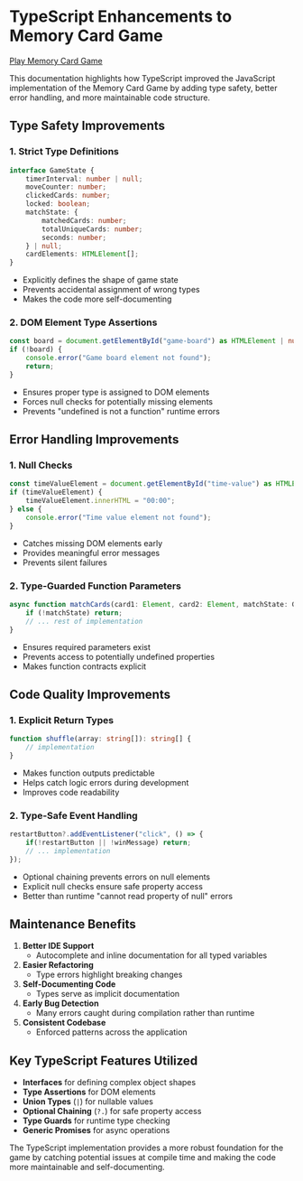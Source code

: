 # TypeScript Enhancements to Memory Card Game

[Play Memory Card Game](https://2753farhan.github.io/Memory_Card_TS/)

This documentation highlights how TypeScript improved the JavaScript implementation of the Memory Card Game by adding type safety, better error handling, and more maintainable code structure.

## Type Safety Improvements


### 1. Strict Type Definitions

```typescript
interface GameState {
    timerInterval: number | null;
    moveCounter: number;
    clickedCards: number;
    locked: boolean;
    matchState: {
        matchedCards: number;
        totalUniqueCards: number;
        seconds: number;
    } | null;
    cardElements: HTMLElement[];
}
```

* Explicitly defines the shape of game state
* Prevents accidental assignment of wrong types
* Makes the code more self-documenting

### 2. DOM Element Type Assertions

```typescript
const board = document.getElementById("game-board") as HTMLElement | null;
if (!board) {
    console.error("Game board element not found");
    return;
}
```

* Ensures proper type is assigned to DOM elements
* Forces null checks for potentially missing elements
* Prevents "undefined is not a function" runtime errors

## Error Handling Improvements

### 1. Null Checks

```typescript
const timeValueElement = document.getElementById("time-value") as HTMLElement | null;
if (timeValueElement) {
    timeValueElement.innerHTML = "00:00";
} else {
    console.error("Time value element not found");
}
```

* Catches missing DOM elements early
* Provides meaningful error messages
* Prevents silent failures

### 2. Type-Guarded Function Parameters

```typescript
async function matchCards(card1: Element, card2: Element, matchState: GameState["matchState"]) {
    if (!matchState) return;
    // ... rest of implementation
}
```

* Ensures required parameters exist
* Prevents access to potentially undefined properties
* Makes function contracts explicit

## Code Quality Improvements

### 1. Explicit Return Types

```typescript
function shuffle(array: string[]): string[] {
    // implementation
}
```

* Makes function outputs predictable
* Helps catch logic errors during development
* Improves code readability

### 2. Type-Safe Event Handling

```typescript
restartButton?.addEventListener("click", () => {
    if(!restartButton || !winMessage) return;
    // ... implementation
});
```

* Optional chaining prevents errors on null elements
* Explicit null checks ensure safe property access
* Better than runtime "cannot read property of null" errors

## Maintenance Benefits

1. **Better IDE Support**
   - Autocomplete and inline documentation for all typed variables
2. **Easier Refactoring**
   - Type errors highlight breaking changes
3. **Self-Documenting Code**
   - Types serve as implicit documentation
4. **Early Bug Detection**
   - Many errors caught during compilation rather than runtime
5. **Consistent Codebase**
   - Enforced patterns across the application

## Key TypeScript Features Utilized

* **Interfaces** for defining complex object shapes
* **Type Assertions** for DOM elements
* **Union Types** (`|`) for nullable values
* **Optional Chaining** (`?.`) for safe property access
* **Type Guards** for runtime type checking
* **Generic Promises** for async operations

The TypeScript implementation provides a more robust foundation for the game by catching potential issues at compile time and making the code more maintainable and self-documenting.
